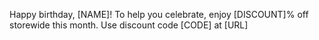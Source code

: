 Happy birthday, [NAME]! To help you celebrate, enjoy [DISCOUNT]% off storewide this month. Use discount code [CODE] at [URL]